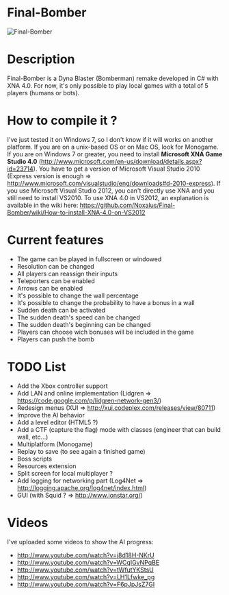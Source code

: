 Final-Bomber
============

![Final-Bomber](http://finalbomber.free.fr/img/final-bomber_image4.jpg)

Description
===========

Final-Bomber is a Dyna Blaster (Bomberman) remake developed in C# with XNA 4.0.
For now, it's only possible to play local games with a total of 5 players (humans or bots).

How to compile it ?
===================
I've just tested it on Windows 7, so I don't know if it will works on another platform. 
If you are on a unix-based OS or on Mac OS, look for Monogame.
If you are on Windows 7 or greater, you need to install **Microsoft XNA Game Studio 4.0** (http://www.microsoft.com/en-us/download/details.aspx?id=23714).
You have to get a version of Microsoft Visual Studio 2010 (Express version is enough => http://www.microsoft.com/visualstudio/eng/downloads#d-2010-express).
If you use Microsoft Visual Studio 2012, you can't directly use XNA and you still need to install VS2010. 
To use XNA 4.0 in VS2012, an explanation is available in the wiki here: https://github.com/Noxalus/Final-Bomber/wiki/How-to-install-XNA-4.0-on-VS2012

Current features
================
* The game can be played in fullscreen or windowed
* Resolution can be changed
* All players can reassign their inputs
* Teleporters can be enabled
* Arrows can be enabled
* It's possible to change the wall percentage
* It's possible to change the probability to have a bonus in a wall
* Sudden death can be activated
* The sudden death's speed can be changed
* The sudden death's beginning can be changed
* Players can choose wich bonuses will be included in the game
* Players can push the bomb

TODO List
=========
* Add the Xbox controller support
* Add LAN and online implementation (Lidgren => https://code.google.com/p/lidgren-network-gen3/)
* Redesign menus (XUI => http://xui.codeplex.com/releases/view/80711)
* Improve the AI behavior
* Add a level editor (HTML5 ?)
* Add a CTF (capture the flag) mode with classes (engineer that can build wall, etc...)
* Multiplatform (Monogame)
* Replay to save (to see again a finished game)
* Boss scripts
* Resources extension
* Split screen for local multiplayer ?
* Add logging for networking part (Log4Net => http://logging.apache.org/log4net/index.html)
* GUI (with Squid ? => http://www.ionstar.org/)

Videos
======
I've uploaded some videos to show the AI progress:
* http://www.youtube.com/watch?v=j8d18H-NKrU
* http://www.youtube.com/watch?v=WCqIGvNPqBE
* http://www.youtube.com/watch?v=tWfutYKStsU
* http://www.youtube.com/watch?v=LH1Lfwke_pg
* http://www.youtube.com/watch?v=F6pJpJsZ7GI
